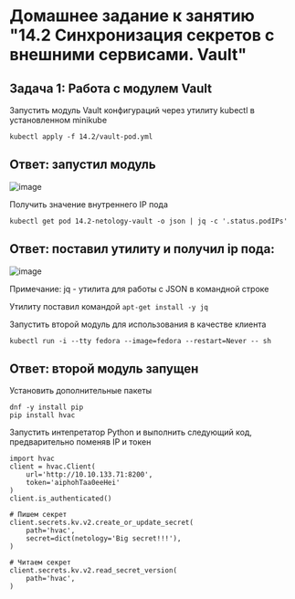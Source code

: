 # Домашнее задание к занятию "14.2 Синхронизация секретов с внешними сервисами. Vault"

## Задача 1: Работа с модулем Vault

Запустить модуль Vault конфигураций через утилиту kubectl в установленном minikube

```
kubectl apply -f 14.2/vault-pod.yml
```
## Ответ: запустил модуль

![image](https://user-images.githubusercontent.com/92969676/202632869-7e8b82a5-5d17-4b17-8c30-4d152cec3177.png)


Получить значение внутреннего IP пода

```
kubectl get pod 14.2-netology-vault -o json | jq -c '.status.podIPs'
```
## Ответ: поставил утилиту и получил ip пода:

![image](https://user-images.githubusercontent.com/92969676/202633097-9c00a605-13de-4283-ba02-0804b9685123.png)

Примечание: jq - утилита для работы с JSON в командной строке

Утилиту поставил командой ```apt-get install -y jq```

Запустить второй модуль для использования в качестве клиента

```
kubectl run -i --tty fedora --image=fedora --restart=Never -- sh
```

## Ответ: второй модуль запущен


Установить дополнительные пакеты

```
dnf -y install pip
pip install hvac
```

Запустить интепретатор Python и выполнить следующий код, предварительно
поменяв IP и токен

```
import hvac
client = hvac.Client(
    url='http://10.10.133.71:8200',
    token='aiphohTaa0eeHei'
)
client.is_authenticated()

# Пишем секрет
client.secrets.kv.v2.create_or_update_secret(
    path='hvac',
    secret=dict(netology='Big secret!!!'),
)

# Читаем секрет
client.secrets.kv.v2.read_secret_version(
    path='hvac',
)
```
